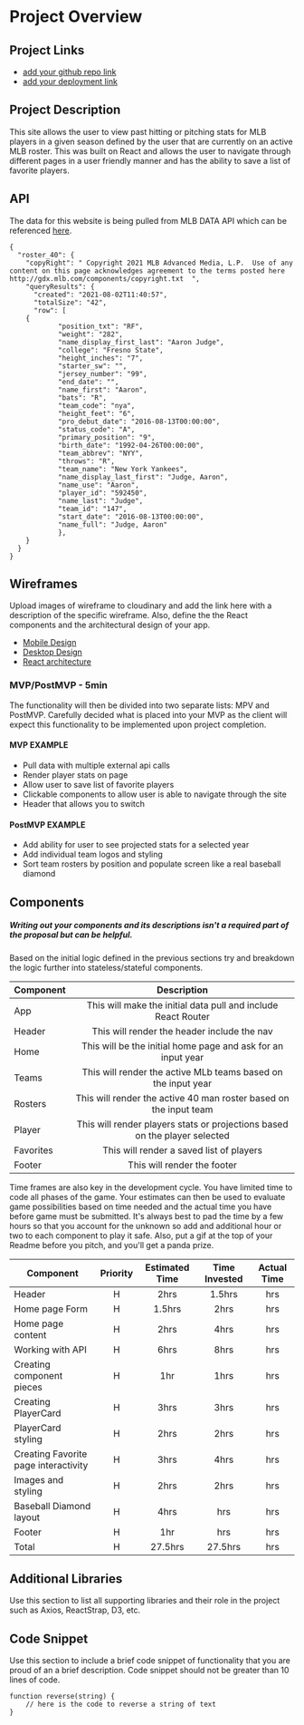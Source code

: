 # Project Overview

## Project Links

- [add your github repo link](https://github.com/Lofredoa1/project2)
- [add your deployment link](https://project2-six-liard.vercel.app/)

## Project Description

This site allows the user to view past hitting or pitching stats for MLB players in a given season defined by the user that are currently on an active MLB roster. This was built on React and allows the user to navigate through different pages in a user friendly manner and has the ability to save a list of favorite players. 

## API

The data for this website is being pulled from MLB DATA API which can be referenced [here](https://appac.github.io/mlb-data-api-docs/#top).

```
{
  "roster_40": {
    "copyRight": " Copyright 2021 MLB Advanced Media, L.P.  Use of any content on this page acknowledges agreement to the terms posted here http://gdx.mlb.com/components/copyright.txt  ",
    "queryResults": {
      "created": "2021-08-02T11:40:57",
      "totalSize": "42",
      "row": [
	{
			"position_txt": "RF",
			"weight": "282",
			"name_display_first_last": "Aaron Judge",
			"college": "Fresno State",
			"height_inches": "7",
			"starter_sw": "",
			"jersey_number": "99",
			"end_date": "",
			"name_first": "Aaron",
			"bats": "R",
			"team_code": "nya",
			"height_feet": "6",
			"pro_debut_date": "2016-08-13T00:00:00",
			"status_code": "A",
			"primary_position": "9",
			"birth_date": "1992-04-26T00:00:00",
			"team_abbrev": "NYY",
			"throws": "R",
			"team_name": "New York Yankees",
			"name_display_last_first": "Judge, Aaron",
			"name_use": "Aaron",
			"player_id": "592450",
			"name_last": "Judge",
			"team_id": "147",
			"start_date": "2016-08-13T00:00:00",
			"name_full": "Judge, Aaron"
			},
	}
  }
}
```


## Wireframes

Upload images of wireframe to cloudinary and add the link here with a description of the specific wireframe. Also, define the the React components and the architectural design of your app.

- [Mobile Design](https://i.imgur.com/d58nBgm.jpg)
- [Desktop Design](https://i.imgur.com/ew0fjMu.jpg)
- [React architecture](https://docs.google.com/drawings/d/1xYG-2l2CpgQRnNcieQLyhsVUcwq13ajRplZYhFOy4Ps/edit?usp=sharing)


### MVP/PostMVP - 5min

The functionality will then be divided into two separate lists: MPV and PostMVP.  Carefully decided what is placed into your MVP as the client will expect this functionality to be implemented upon project completion.  

#### MVP EXAMPLE
- Pull data with multiple external api calls 
- Render player stats on page 
- Allow user to save list of favorite players
- Clickable components to allow user is able to navigate through the site
- Header that allows you to switch 

#### PostMVP EXAMPLE

- Add ability for user to see projected stats for a selected year
- Add individual team logos and styling
- Sort team rosters by position and populate screen like a real baseball diamond

## Components
##### Writing out your components and its descriptions isn't a required part of the proposal but can be helpful.

Based on the initial logic defined in the previous sections try and breakdown the logic further into stateless/stateful components. 

| Component | Description | 
| --- | :---: |  
| App | This will make the initial data pull and include React Router| 
| Header | This will render the header include the nav | 
| Home | This will be the initial home page and ask for an input year| 
| Teams | This will render the active MLb teams based on the input year | 
| Rosters | This will render the active 40 man roster based on the input team | 
| Player | This will render players stats or projections based on the player selected | 
| Favorites | This will render a saved list of players | 
| Footer | This will render the footer | 


Time frames are also key in the development cycle.  You have limited time to code all phases of the game.  Your estimates can then be used to evaluate game possibilities based on time needed and the actual time you have before game must be submitted. It's always best to pad the time by a few hours so that you account for the unknown so add and additional hour or two to each component to play it safe. Also, put a gif at the top of your Readme before you pitch, and you'll get a panda prize.

| Component | Priority | Estimated Time | Time Invested | Actual Time |
| --- | :---: |  :---: | :---: | :---: |
| Header | H | 2hrs| 1.5hrs | hrs |
| Home page Form | H | 1.5hrs| 2hrs | hrs |
| Home page content | H | 2hrs| 4hrs | hrs |
| Working with API | H | 6hrs| 8hrs | hrs |
| Creating component pieces | H | 1hr| 1hrs | hrs |
| Creating PlayerCard | H | 3hrs| 3hrs | hrs |
| PlayerCard styling| H | 2hrs| 2hrs | hrs |
| Creating Favorite page interactivity | H | 3hrs| 4hrs | hrs |
| Images and styling | H | 2hrs| 2hrs | hrs |
| Baseball Diamond layout | H | 4hrs| hrs | hrs |
| Footer| H | 1hr| hrs | hrs |
| Total | H | 27.5hrs| 27.5hrs | hrs |

## Additional Libraries
 Use this section to list all supporting libraries and their role in the project such as Axios, ReactStrap, D3, etc. 

## Code Snippet

Use this section to include a brief code snippet of functionality that you are proud of an a brief description.  Code snippet should not be greater than 10 lines of code. 

```
function reverse(string) {
	// here is the code to reverse a string of text
}
```